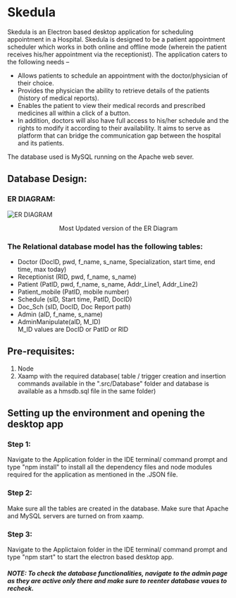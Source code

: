 # Skedula
Skedula is an Electron based desktop application for scheduling appointment in a Hospital. Skedula is designed to be a patient appointment scheduler which works in both online and offline mode (wherein the patient receives his/her appointment via the receptionist). 
The application caters to the following needs –
* Allows patients to schedule an appointment with the doctor/physician of their choice.
* Provides the physician the ability to retrieve details of the patients (history of medical reports).
* Enables the patient to view their medical records and prescribed medicines all within a click of a button. 
* In addition, doctors will also have full access to his/her schedule and the rights to modify it according to their availability. It aims to serve as platform that can bridge the communication gap between the hospital and its patients.

The database used is  MySQL running on the Apache web sever. 

## Database Design:
### ER DIAGRAM:
<img src="Images/ER DIAGRAM.jpg" alt="ER DIAGRAM">
<p align="center">Most Updated version of the ER Diagram</p>  

### The Relational database model has the following tables:
* Doctor (DocID, pwd, f_name, s_name, Specialization, start time, end time, max today)   
* Receptionist (RID, pwd, f_name, s_name)  
* Patient (PatID, pwd, f_name, s_name, Addr_Line1, Addr_Line2) 
* Patient_mobile (PatID, mobile number)  
* Schedule (sID, Start time, PatID, DocID)  
* Doc_Sch (sID, DocID, Doc Report path)  
* Admin (aID, f_name, s_name)  
* AdminManipulate(aID, M_ID)  
M_ID values are DocID or PatID or RID
## Pre-requisites:
1. Node
2. Xaamp with the required database( table / trigger creation and insertion commands available in the ".src/Database" folder and database is available as a hmsdb.sql file in the same folder) 
## Setting up the environment and opening the desktop app
### Step 1:
Navigate to the Application folder in the IDE terminal/ command prompt and type "npm install" to install all the dependency files and node modules required for the application as mentioned in the .JSON file.

### Step 2:
Make sure all the tables are created in the database. Make sure that Apache and MySQL servers are turned on from xaamp.

### Step 3:
Navigate to the Applictaion folder in the IDE terminal/ command prompt and type "npm start" to start the electron based desktop app.

##### NOTE: To check the database functionalities, navigate to the admin page as they are active only there and make sure to reenter database vaues to recheck.
